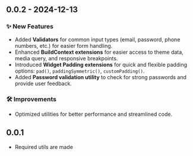 ## 0.0.2 - 2024-12-13

### ✨ New Features
- Added **Validators** for common input types (email, password, phone numbers, etc.) for easier form handling.
- Enhanced **BuildContext extensions** for easier access to theme data, media query, and responsive breakpoints.
- Introduced **Widget Padding extensions** for quick and flexible padding options: `pad()`, `paddingSymmetric()`, `customPadding()`.
- Added **Password validation utility** to check for strong passwords and provide user feedback.

### 🛠️ Improvements
- Optimized utilities for better performance and streamlined code.


## 0.0.1 

* Required utils are made
